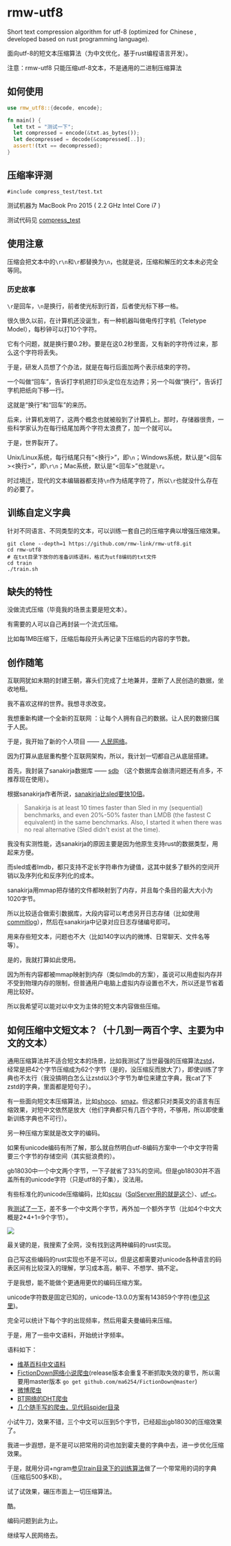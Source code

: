 # rmw-utf8

Short text compression algorithm for utf-8 (optimized for Chinese , developed based on rust programming language).

面向utf-8的短文本压缩算法（为中文优化，基于rust编程语言开发）。

注意：rmw-utf8 只能压缩utf-8文本，不是通用的二进制压缩算法

## 如何使用

```rust
use rmw_utf8::{decode, encode};

fn main() {
  let txt = "测试一下";
  let compressed = encode(&txt.as_bytes());
  let decompressed = decode(&compressed[..]);
  assert!(txt == decompressed);
}
```

## 压缩率评测

```
#include compress_test/test.txt
```

测试机器为 MacBook Pro 2015 ( 2.2 GHz Intel Core i7 )

测试代码见 [compress_test](https://github.com/rmw-link/rmw-utf8/tree/master/compress_test)

## 使用注意

压缩会把文本中的`\r\n`和`\r`都替换为`\n`，也就是说，压缩和解压的文本未必完全等同。

###  历史故事

`\r`是回车，`\n`是换行，前者使光标到行首，后者使光标下移一格。

很久很久以前，在计算机还没诞生，有一种机器叫做电传打字机（Teletype Model），每秒钟可以打10个字符。

它有个问题，就是换行要0.2秒。要是在这0.2秒里面，又有新的字符传过来，那么这个字符将丢失。

于是，研发人员想了个办法，就是在每行后面加两个表示结束的字符。

一个叫做“回车”，告诉打字机把打印头定位在左边界；另一个叫做“换行”，告诉打字机把纸向下移一行。

这就是“换行”和“回车”的来历。

后来，计算机发明了，这两个概念也就被般到了计算机上。那时，存储器很贵，一些科学家认为在每行结尾加两个字符太浪费了，加一个就可以。

于是，世界裂开了。

Unix/Linux系统，每行结尾只有“<换行>”，即`\n`；Windows系统，默认是“<回车><换行>”，即`\r\n`；Mac系统，默认是“<回车>”也就是`\r`。

时过境迁，现代的文本编辑器都支持`\n`作为结尾字符了，所以`\r`也就没什么存在的必要了。

## 训练自定义字典

针对不同语言、不同类型的文本，可以训练一套自己的压缩字典以增强压缩效果。

```
git clone --depth=1 https://github.com/rmw-link/rmw-utf8.git
cd rmw-utf8
# 在txt目录下放你的准备训练语料，格式为utf8编码的txt文件
cd train
./train.sh
```

## 缺失的特性

没做流式压缩（毕竟我的场景主要是短文本）。

有需要的人可以自己再封装一个流式压缩。

比如每1MB压缩下，压缩后每段开头再记录下压缩后的内容的字节数。


## 创作随笔

互联网犹如末期的封建王朝，寡头们完成了土地兼并，垄断了人民创造的数据，坐收地租。

我不喜欢这样的世界。我想寻求改变。

我想重新构建一个全新的互联网 ：让每个人拥有自己的数据。让人民的数据归属于人民。

于是，我开始了新的个人项目 —— [人民网络](https://rmw.link)。

因为打算从底层重构整个互联网架构，所以，我计划一切都自己从底层搭建。

首先，我封装了sanakirja数据库 —— [sdb](https://docs.rs/crate/sdb) （这个数据库会崩溃问题还有点多，不推荐现在使用）。

根据sanakirja作者所说，[sanakirja比sled要快10倍](https://www.reddit.com/r/rust/comments/lp5jez/sanakirja_10_pure_rust_transactional_ondisk/)。

> Sanakirja is at least 10 times faster than Sled in my (sequential) benchmarks, and even 20%-50% faster than LMDB (the fastest C equivalent) in the same benchmarks. Also, I started it when there was no real alternative (Sled didn't exist at the time).

我没有实测性能，选sanakirja的原因主要是因为他原生支持rust的数据类型，用起来方便。

而sled或者lmdb，都只支持不定长字符串作为键值，这其中就多了额外的空间开销以及序列化和反序列化的成本。

sanakirja用mmap把存储的文件都映射到了内存，并且每个条目的最大大小为1020字节。

所以比较适合做索引数据库，大段内容可以考虑另开日志存储（比如使用[commitlog](https://lib.rs/crates/commitlog)），然后在sanakirja中记录对应日志存储编号即可。

用来存些短文本，问题也不大（比如140字以内的微博、日常聊天、文件名等等）。

是的，我就打算如此使用。

因为所有内容都被mmap映射到内存（类似lmdb的方案），虽说可以用虚拟内存并不受到物理内存的限制，但普通用户电脑上虚拟内存设置也不大，所以还是节省着用比较好。

所以我希望可以能对以中文为主体的短文本内容做些压缩。

## 如何压缩中文短文本？（十几到一两百个字、主要为中文的文本）

通用压缩算法并不适合短文本的场景，比如我测试了当世最强的压缩算法[zstd](https://github.com/facebook/zstd)，经常是把42个字节压缩成为62个字节（是的，没压缩反而放大了），即使训练了字典也不太行（我没搞明白怎么让zstd以3个字节为单位来建立字典，我cat了下zstd的字典，里面都是短句子）。

有一些面向短文本压缩算法，比如[shoco](https://ed-von-schleck.github.io/shoco/)、[smaz](https://github.com/antirez/smaz)。但这都只对类英文的语言有压缩效果，对短中文依然是放大（他们字典都只有几百个字符，不够用，所以即使重新训练字典也不可行）。

另一种压缩方案就是改文字的编码。

如果有unicode编码有所了解，那么就自然明白utf-8编码方案中一个中文字符需要三个字节的存储空间（其实挺浪费的）。

gb18030中一个中文两个字节，一下子就省了33%的空间。但是gb18030并不涵盖所有的unicode字符（只是utf8的子集），没法用。

有些标准化的unicode压缩编码，比如[scsu](https://github.com/dop251/scsu)（[SqlServer用的就是这个](https://docs.microsoft.com/en-us/sql/relational-databases/data-compression/unicode-compression-implementation?view=sql-server-ver15)）、[utf-c](https://github.com/deNULL/utf-c)。

我[测试了一下](https://denull.github.io/utf-c)，差不多一个中文两个字节，再外加一个额外字节（比如4个中文大概是2*4+1=9个字节）。

![](https://raw.githubusercontent.com/gcxfd/img/gh-pages/ffxMd3.jpg)

最关键的是，我搜索了全网，没有找到这两种编码的rust实现。

自己写这些编码的rust实现也不是不可以，但是这都需要对unicode各种语言的码表区间有比较深入的理解，学习成本高，躺平、不想学、搞不定。

于是我想，能不能做个更通用更优的编码压缩方案。

unicode字符数是固定已知的，unicode-13.0.0方案有143859个字符([参见这里](https://github.com/rmw-link/utf8_compress/blob/master/all_char.py))。

完全可以统计下每个字的出现频率，然后用霍夫曼编码来压缩。

于是，用了一些中文语料，开始统计字频率。

语料如下：

* [维基百科中文语料](https://jdhao.github.io/2019/01/10/two_chinese_corpus)
* [FictionDown网络小说爬虫](https://github.com/ma6254/FictionDown)(release版本会重复不断抓取失效的章节，所以需要用master版本 `go get github.com/ma6254/FictionDown@master`)
* [微博爬虫](https://github.com/gcxfd/weibo-crawler)
* [BT网络的DHT爬虫](https://github.com/gcxfd/bt-spider)
* [几个随手写的爬虫，见代码spider目录](https://github.com/rmw-link/utf8_compress/tree/master/spider)

小试牛刀，效果不错，三个中文可以压到5个字节，已经超出gb18030的压缩效果了。

我进一步遐想，是不是可以把常用的词也加到霍夫曼的字典中去，进一步优化压缩效果。

于是，就用分词+ngram[参见train目录下的训练算法](https://github.com/rmw-link/rmw-utf8/tree/master/train)做了一个带常用的词的字典（压缩后500多KB）。

试了试效果，碾压市面上一切压缩算法。

酷。

编码问题到此为止。

继续写人民网络去。


